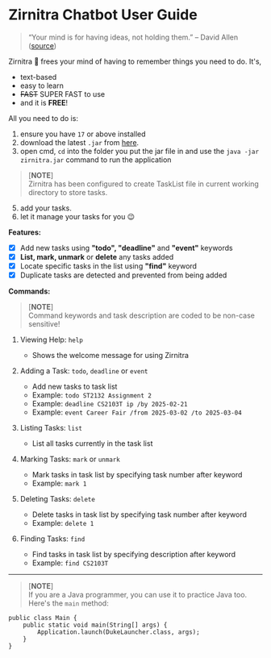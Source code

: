 # Zirnitra Chatbot User Guide

> “Your mind is for having ideas, not holding them.” – David Allen ([source](https://dansilvestre.com/productivity-quotes))

Zirnitra 🐉 frees your mind of having to remember things you need to do. It's,

- text-based
- easy to learn
- ~~FAST~~ SUPER FAST to use
- and it is **FREE**!

All you need to do is:

1. ensure you have `17` or above installed
2. download the latest `.jar` from [here](https://github.com/mjyan02/ip.git).
3. open cmd, `cd` into the folder you put the jar file in and use the `java -jar zirnitra.jar` command to run the application

> [**NOTE**]  
> Zirnitra has been configured to create TaskList file in current working directory to store tasks. 

5. add your tasks.
5. let it manage your tasks for you 😉

**Features:**

- [x] Add new tasks using **"todo", "deadline"** and **"event"** keywords
- [x] **List, mark, unmark** or **delete** any tasks added
- [x] Locate specific tasks in the list using **"find"** keyword
- [x] Duplicate tasks are detected and prevented from being added

**Commands:**

> [**NOTE**]  
> Command keywords and task description are coded to be non-case sensitive!

1. Viewing Help: `help`
   - Shows the welcome message for using Zirnitra

2. Adding a Task: `todo`, `deadline` or `event`
   - Add new tasks to task list
   - Example: `todo ST2132 Assignment 2`
   - Example: `deadline CS2103T ip /by 2025-02-21`
   - Example: `event Career Fair /from 2025-03-02 /to 2025-03-04`

3. Listing Tasks: `list`
   - List all tasks currently in the task list

4. Marking Tasks: `mark` or `unmark`
   - Mark tasks in task list by specifying task number after keyword
   - Example: `mark 1`

5. Deleting Tasks: `delete`
   - Delete tasks in task list by specifying task number after keyword
   - Example: `delete 1`

6. Finding Tasks: `find`
   - Find tasks in task list by specifying description after keyword
   - Example: `find CS2103T`
---

> [**NOTE**]  
> If you are a Java programmer, you can use it to practice Java too. Here's the `main` method:

```
public class Main {
    public static void main(String[] args) {
        Application.launch(DukeLauncher.class, args);
    }
}
```